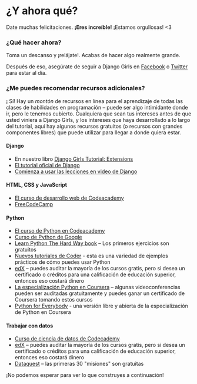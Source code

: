 # ¿Y ahora qué?

Date muchas felicitaciones. **¡Eres increíble!** ¡Estamos orgullosas! <3

### ¿Qué hacer ahora?

Toma un descanso y ¡relájate!. Acabas de hacer algo realmente grande.

Después de eso, asegúrate de seguir a Django Girls en [Facebook](http://facebook.com/djangogirls) o [Twitter](https://twitter.com/djangogirls) para estar al día.

### ¿Me puedes recomendar recursos adicionales?

¡ Sí! Hay un *montón* de recursos en línea para el aprendizaje de todas las clases de habilidades en programación – puede ser algo intimidante donde ir, pero le tenemos cubierto. Cualquiera que sean tus intereses antes de que usted viniera a Django Girls, y los intereses que haya desarrollado a lo largo del tutorial, aquí hay algunos recursos gratuitos (o recursos con grandes componentes libres) que puede utilizar para llegar a donde quiera estar.

#### Django

- En nuestro libro [Django Girls Tutorial: Extensions](https://tutorial-extensions.djangogirls.org/)
- [El tutorial oficial de Django](https://docs.djangoproject.com/en/2.0/intro/tutorial01/)
- [Comienza a usar las lecciones en video de Django](http://www.gettingstartedwithdjango.com/)

#### HTML, CSS y JavaScript

- [El curso de desarrollo web de Codeacademy](https://www.codecademy.com/learn/paths/web-development)
- [FreeCodeCamp](https://www.freecodecamp.org/)

#### Python

- [El curso de Python en Codeacademy](https://www.codecademy.com/learn/learn-python)
- [Curso de Python de Google](https://developers.google.com/edu/python/)
- [Learn Python The Hard Way book](http://learnpythonthehardway.org/book/) – Los primeros ejercicios son gratuitos
- [Nuevos tutoriales de Coder](http://newcoder.io/tutorials/) - esta es una variedad de ejemplos prácticos de cómo puedes usar Python
- [edX](https://www.edx.org/course?search_query=python) – puedes auditar la mayoría de los cursos gratis, pero si desea un certificado o créditos para una calificación de educación superior, entonces eso costará dinero
- [La especialización Python en Coursera](https://www.coursera.org/specializations/python) – algunas videoconferencias pueden ser auditadas gratuitamente y puedes ganar un certificado de Coursera tomando estos cursos
- [Python for Everybody](https://www.py4e.com/) - una versión libre y abierta de la especialización de Python en Coursera

#### Trabajar con datos

- [Curso de ciencia de datos de Codecademy](https://www.codecademy.com/learn/paths/data-science)
- [edX](https://www.edx.org/course/?search_query=python&subject=Data%20Analysis%20%26%20Statistics) – puedes auditar la mayoría de los cursos gratis, pero si desea un certificado o créditos para una calificación de educación superior, entonces eso costará dinero
- [Dataquest](https://www.dataquest.io/) – las primeras 30 "misiones" son gratuitas

¡No podemos esperar para ver lo que construyes a continuación!